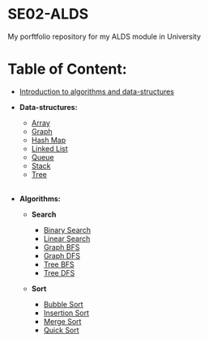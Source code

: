 # SE02-ALDS
My porftfolio repository for my ALDS module in University
# Table of Content: 
- <a href='Introduction.md'>Introduction to algorithms and data-structures</a>
    <br>
- **Data-structures:**
    - <a href='data_structures/array/README.md'> Array </a>
    - <a href='data_structures/graph/README.md'> Graph </a>
    - <a href='data_structures/hash_map/README.md'> Hash Map </a>
    - <a href='data_structures/linked_list/README.md'> Linked List </a>
    - <a href='data_structures/queue/README.md'> Queue </a>
    - <a href='data_structures/stack/README.md'> Stack </a>
    - <a href='data_structures/tree/README.md'> Tree </a>

    <br>

- **Algorithms:**
    - **Search**
        - <a href='algorithms/search/binary_search/README.md'> Binary Search </a>
        - <a href='algorithms/search/linear_search/README.md'> Linear Search </a>
        - <a href='algorithms/search/graph_bfs/README.md'> Graph BFS </a>
        - <a href='algorithms/search/graph_dfs/README.md'> Graph DFS </a>
        - <a href='algorithms/search/tree_bfs/README.md'> Tree BFS </a>
        - <a href='algorithms/search/tree_dfs/README.md'> Tree DFS </a>
    
    - **Sort**
        - <a href='algorithms/sort/bubble_sort/README.md'> Bubble Sort </a>
        - <a href='algorithms/sort/insertion_sort/README.md'> Insertion Sort </a>
        - <a href='algorithms/sort/merge_sort/README.md'> Merge Sort </a>
        - <a href='algorithms/sort/quick_sort/README.md'> Quick Sort </a>